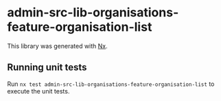 # admin-src-lib-organisations-feature-organisation-list

This library was generated with [Nx](https://nx.dev).

## Running unit tests

Run `nx test admin-src-lib-organisations-feature-organisation-list` to execute the unit tests.
